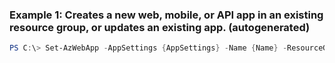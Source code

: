 ### Example 1: Creates a new web, mobile, or API app in an existing resource group, or updates an existing app. (autogenerated)
```powershell
PS C:\> Set-AzWebApp -AppSettings {AppSettings} -Name {Name} -ResourceGroupName MyResourceGroup
```


